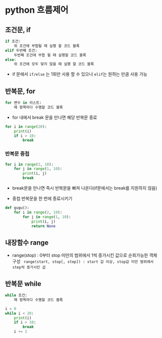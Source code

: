 # python 흐름제어

## 조건문, if

```python
if 조건:
	위 조건에 부합될 때 실행 할 코드 블록
elif 두번째 조건:
	두번째 조건에 부합 될 때 실행할 코드 블록
else:
	위 조건에 모두 맞지 않을 때 실행 할 코드 블록
```

* if 문에서 `if/else` 는 1회만 사용 할 수 있으나 `elif`는 원하는 만큼 사용 가능

## 반복문, for

```python
for 변수 in 리스트:
	매 항목마다 수행할 코드 블록
```

* for 내에서 break 문을 만나면 해당 반복문 종료

```python
for i in range(20):
	print(i)
    if i > 10:
    	break
```

### 반복문 중첩

```python
for i in range(2, 10):
	for j in range(1, 10):
    	print(i, j)
        break
````
* break문을 만나면 즉시 반복문을 빠져 나온다(if문에서는 break를 지원하지 않음)

* 중첩 반복문을 한 번에 종료시키기

```python
def gugu():
	for i in range(2, 10):
    	for j in range(1, 10):
        	print(i, j)
            return None
```

## 내장함수 range

* range(stop) : 0부터 stop 미만의 범위에서 1씩 증가시킨 값으로 순회가능한 객체 구성
` range(start, stop[, step]) : start 값 이상, stop값 미만 범위에서 step씩 증가시킨 값`

## 반복문 while

```python
while 조건:
	매 항목마다 수행할 코드 블록
```

```python
i = 0
while i < 20:
	print(i)
    if i > 10:
    	break
    i += 1
```
